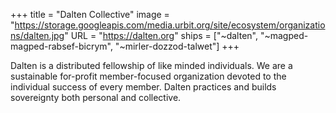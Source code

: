+++
title = "Dalten Collective"
image = "https://storage.googleapis.com/media.urbit.org/site/ecosystem/organizations/dalten.jpg"
URL = "https://dalten.org"
ships = ["~dalten", "~magped-magped-rabsef-bicrym", "~mirler-dozzod-talwet"]
+++

Dalten is a distributed fellowship of like minded individuals. We are a sustainable for-profit member-focused organization devoted to the individual success of every member. Dalten practices and builds sovereignty both personal and collective.
